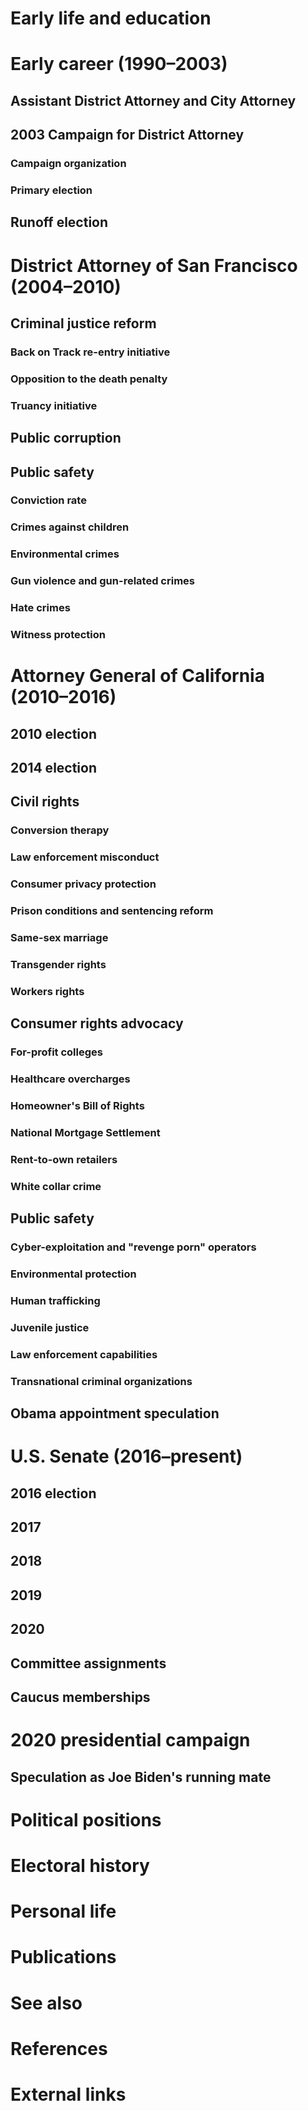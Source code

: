 # 
# Early life and education
# Early career (1990–2003)
## Assistant District Attorney and City Attorney
## 2003 Campaign for District Attorney
### Campaign organization
### Primary election
## Runoff election
# District Attorney of San Francisco (2004–2010)
## Criminal justice reform
### Back on Track re-entry initiative
### Opposition to the death penalty
### Truancy initiative
## Public corruption
## Public safety
### Conviction rate
### Crimes against children
### Environmental crimes
### Gun violence and gun-related crimes
### Hate crimes
### Witness protection
# Attorney General of California (2010–2016)
## 2010 election
## 2014 election
## Civil rights
### Conversion therapy
### Law enforcement misconduct
### Consumer privacy protection
### Prison conditions and sentencing reform
### Same-sex marriage
### Transgender rights
### Workers rights
## Consumer rights advocacy
### For-profit colleges
### Healthcare overcharges
### Homeowner's Bill of Rights
### National Mortgage Settlement
### Rent-to-own retailers
### White collar crime
## Public safety
### Cyber-exploitation and "revenge porn" operators
### Environmental protection
### Human trafficking
### Juvenile justice
### Law enforcement capabilities
### Transnational criminal organizations
## Obama appointment speculation
# U.S. Senate (2016–present)
## 2016 election
## 2017
## 2018
## 2019
## 2020
## Committee assignments
## Caucus memberships
# 2020 presidential campaign
## Speculation as Joe Biden's running mate
# Political positions
# Electoral history
# Personal life
# Publications
# See also
# References
# External links